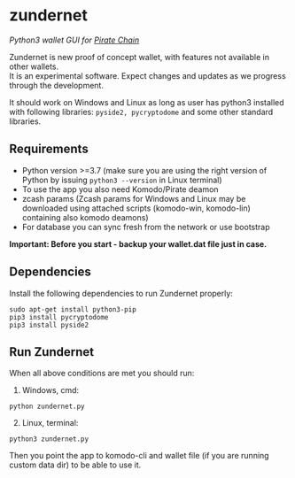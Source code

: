 # zundernet
_Python3 wallet GUI for [Pirate Chain](https://pirate.black/)_

Zundernet is new proof of concept wallet, with features not available in other wallets.  
It is an experimental software. Expect changes and updates as we progress through the development.

It should work on Windows and Linux as long as user has python3 installed with following libraries: `pyside2, pycryptodome` and some other standard libraries.

## Requirements

- Python version >=3.7 (make sure you are using the right version of Python by issuing `python3 --version` in Linux terminal)
- To use the app you also need Komodo/Pirate deamon
- zcash params (Zcash params for Windows and Linux may be downloaded using attached scripts (komodo-win, komodo-lin) containing also komodo deamons)
- For database you can sync fresh from the network or use bootstrap

**Important: Before you start - backup your wallet.dat file just in case.**

## Dependencies
Install the following dependencies to run Zundernet properly:
```shell
sudo apt-get install python3-pip
pip3 install pycryptodome
pip3 install pyside2
```
## Run Zundernet
When all above conditions are met you should run:

1. Windows, cmd:
```shell
python zundernet.py
```
2. Linux, terminal:
```shell
python3 zundernet.py
```
Then you point the app to komodo-cli and wallet file (if you are running custom data dir) to be able to use it.
